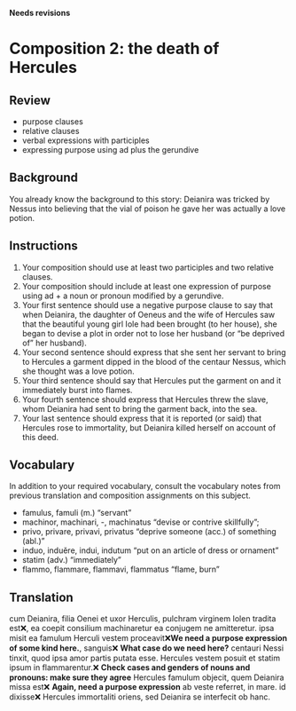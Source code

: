 **Needs revisions**

# Composition 2: the death of Hercules

## Review
- purpose clauses
- relative clauses
- verbal expressions with participles
- expressing purpose using ad plus the gerundive

## Background

You already know the background to this story: 
Deianira was tricked by Nessus into believing that the vial of poison he gave her was actually a love potion.

## Instructions

1. Your composition should use at least two participles and two relative clauses.
2. Your composition should include at least one expression of purpose using ad + a noun or pronoun modified by a gerundive.
3. Your first sentence should use a negative purpose clause to say that when Deianira, the daughter of Oeneus and the wife of Hercules saw that the beautiful young girl Iole had been brought (to her house), she began to devise a plot in order not to lose her husband (or “be deprived of” her husband).
4. Your second sentence should express that she sent her servant to bring to Hercules a garment dipped in the blood of the centaur Nessus, which she thought was a love potion.
5. Your third sentence should say that Hercules put the garment on and it immediately burst into flames.
6. Your fourth sentence should express that Hercules threw the slave, whom Deianira had sent to bring the garment back, into the sea.
7. Your last sentence should express that it is reported (or said) that Hercules rose to immortality, but Deianira killed herself on account of this deed.

## Vocabulary

In addition to your required vocabulary, consult the vocabulary notes from previous translation and composition assignments on this subject.

- famulus, famuli (m.) “servant”
- machinor, machinari, -, machinatus “devise or contrive skillfully”;
- privo, privare, privavi, privatus “deprive someone (acc.) of something (abl.)”
- induo, induĕre, indui, indutum “put on an article of dress or ornament”
- statim (adv.) “immediately”
- flammo, flammare, flammavi, flammatus “flame, burn”

## Translation
cum Deianira, filia Oenei et uxor Herculis, pulchram virginem Iolen tradita est❌, ea coepit consilium machinaretur ea conjugem ne amitteretur.
ipsa misit ea famulum Herculi vestem proceavit❌**We need a purpose expression of some kind here.**, sanguis❌ **What case do we need here?** centauri Nessi tinxit, quod ipsa amor partis putata esse.
Hercules vestem posuit et statim ipsum in flammarentur.❌ **Check cases and genders of nouns and pronouns: make sure they agree**
Hercules famulum objecit, quem Deianira missa est❌ **Again, need a purpose expression** ab veste referret, in mare.
id dixisse❌ Hercules immortaliti oriens, sed Deianira se interfecit ob hanc.
